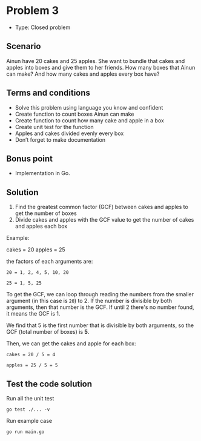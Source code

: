 # Problem 3

- Type: Closed problem

## Scenario

Ainun have 20 cakes and 25 apples. She want to bundle that cakes and apples into boxes and give them to her friends. How many boxes that Ainun can make? And how many cakes and apples every box have?

## Terms and conditions

- Solve this problem using language you know and confident
- Create function to count boxes Ainun can make
- Create function to count how many cake and apple in a box
- Create unit test for the function
- Apples and cakes divided evenly every box
- Don’t forget to make documentation

## Bonus point

- Implementation in Go.

## Solution

1. Find the greatest common factor (GCF) between cakes and apples to get the number of boxes
2. Divide cakes and apples with the GCF value to get the number of cakes and apples each box

Example:

cakes = 20
apples = 25

the factors of each arguments are:

`20 = 1, 2, 4, 5, 10, 20`

`25 = 1, 5, 25`

To get the GCF, we can loop through reading the numbers from the smaller argument (in this case is `20`) to 2. If the number is divisible by both arguments, then that number is the GCF. If until 2 there's no number found, it means the GCF is 1.

We find that 5 is the first number that is divisible by both arguments, so the GCF (total number of boxes) is <b>5</b>.

Then, we can get the cakes and apple for each box:

`cakes = 20 / 5 = 4`

`apples = 25 / 5 = 5`

## Test the code solution

Run all the unit test

```
go test ./... -v
```

Run example case

```
go run main.go
```
